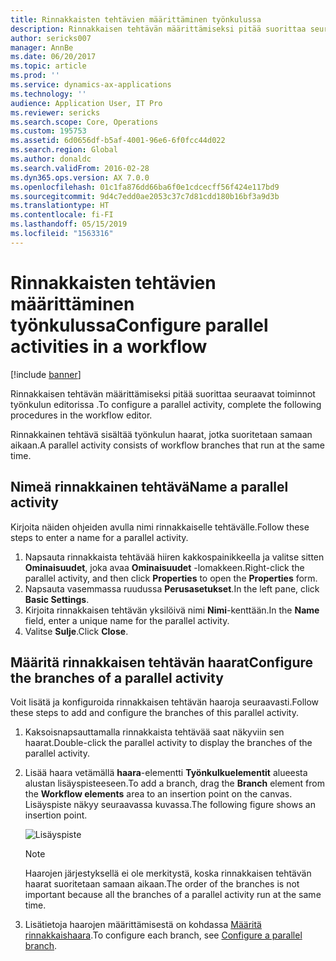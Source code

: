 ```yaml
---
title: Rinnakkaisten tehtävien määrittäminen työnkulussa
description: Rinnakkaisen tehtävän määrittämiseksi pitää suorittaa seuraavat toiminnot työnkulun editorissa .
author: sericks007
manager: AnnBe
ms.date: 06/20/2017
ms.topic: article
ms.prod: ''
ms.service: dynamics-ax-applications
ms.technology: ''
audience: Application User, IT Pro
ms.reviewer: sericks
ms.search.scope: Core, Operations
ms.custom: 195753
ms.assetid: 6d0656df-b5af-4001-96e6-6f0fcc44d022
ms.search.region: Global
ms.author: donaldc
ms.search.validFrom: 2016-02-28
ms.dyn365.ops.version: AX 7.0.0
ms.openlocfilehash: 01c1fa876dd66ba6f0e1cdcecff56f424e117bd9
ms.sourcegitcommit: 9d4c7edd0ae2053c37c7d81cdd180b16bf3a9d3b
ms.translationtype: HT
ms.contentlocale: fi-FI
ms.lasthandoff: 05/15/2019
ms.locfileid: "1563316"
---
```

# <a name="configure-parallel-activities-in-a-workflow"></a><span data-ttu-id="d446d-103">Rinnakkaisten tehtävien määrittäminen työnkulussa</span><span class="sxs-lookup"><span data-stu-id="d446d-103">Configure parallel activities in a workflow</span></span>

[!include [banner](../includes/banner.md)]

<span data-ttu-id="d446d-104">Rinnakkaisen tehtävän määrittämiseksi pitää suorittaa seuraavat toiminnot työnkulun editorissa .</span><span class="sxs-lookup"><span data-stu-id="d446d-104">To configure a parallel activity, complete the following procedures in the workflow editor.</span></span>

<span data-ttu-id="d446d-105">Rinnakkainen tehtävä sisältää työnkulun haarat, jotka suoritetaan samaan aikaan.</span><span class="sxs-lookup"><span data-stu-id="d446d-105">A parallel activity consists of workflow branches that run at the same time.</span></span>

## <a name="name-a-parallel-activity"></a><span data-ttu-id="d446d-106">Nimeä rinnakkainen tehtävä</span><span class="sxs-lookup"><span data-stu-id="d446d-106">Name a parallel activity</span></span>

<span data-ttu-id="d446d-107">Kirjoita näiden ohjeiden avulla nimi rinnakkaiselle tehtävälle.</span><span class="sxs-lookup"><span data-stu-id="d446d-107">Follow these steps to enter a name for a parallel activity.</span></span>

1. <span data-ttu-id="d446d-108">Napsauta rinnakkaista tehtävää hiiren kakkospainikkeella ja valitse sitten **Ominaisuudet**, joka avaa **Ominaisuudet** -lomakkeen.</span><span class="sxs-lookup"><span data-stu-id="d446d-108">Right-click the parallel activity, and then click **Properties** to open the **Properties** form.</span></span>
2. <span data-ttu-id="d446d-109">Napsauta vasemmassa ruudussa **Perusasetukset**.</span><span class="sxs-lookup"><span data-stu-id="d446d-109">In the left pane, click **Basic Settings**.</span></span>
3. <span data-ttu-id="d446d-110">Kirjoita rinnakkaisen tehtävän yksilöivä nimi **Nimi**-kenttään.</span><span class="sxs-lookup"><span data-stu-id="d446d-110">In the **Name** field, enter a unique name for the parallel activity.</span></span>
4. <span data-ttu-id="d446d-111">Valitse **Sulje**.</span><span class="sxs-lookup"><span data-stu-id="d446d-111">Click **Close**.</span></span>

## <a name="configure-the-branches-of-a-parallel-activity"></a><span data-ttu-id="d446d-112">Määritä rinnakkaisen tehtävän haarat</span><span class="sxs-lookup"><span data-stu-id="d446d-112">Configure the branches of a parallel activity</span></span>

<span data-ttu-id="d446d-113">Voit lisätä ja konfiguroida rinnakkaisen tehtävän haaroja seuraavasti.</span><span class="sxs-lookup"><span data-stu-id="d446d-113">Follow these steps to add and configure the branches of this parallel activity.</span></span>

1. <span data-ttu-id="d446d-114">Kaksoisnapsauttamalla rinnakkaista tehtävää saat näkyviin sen haarat.</span><span class="sxs-lookup"><span data-stu-id="d446d-114">Double-click the parallel activity to display the branches of the parallel activity.</span></span>
2. <span data-ttu-id="d446d-115">Lisää haara vetämällä **haara**-elementti **Työnkulkuelementit** alueesta alustan lisäyspisteeseen.</span><span class="sxs-lookup"><span data-stu-id="d446d-115">To add a branch, drag the **Branch** element from the **Workflow elements** area to an insertion point on the canvas.</span></span> <span data-ttu-id="d446d-116">Lisäyspiste näkyy seuraavassa kuvassa.</span><span class="sxs-lookup"><span data-stu-id="d446d-116">The following figure shows an insertion point.</span></span>

    ![Lisäyspiste](./media/workflow_insertionpoint.gif)

    > [!NOTE]
    > <span data-ttu-id="d446d-118">Haarojen järjestyksellä ei ole merkitystä, koska rinnakkaisen tehtävän haarat suoritetaan samaan aikaan.</span><span class="sxs-lookup"><span data-stu-id="d446d-118">The order of the branches is not important because all the branches of a parallel activity run at the same time.</span></span>

3. <span data-ttu-id="d446d-119">Lisätietoja haarojen määrittämisestä on kohdassa [Määritä rinnakkaishaara](configure-parallel-branch-workflow.md).</span><span class="sxs-lookup"><span data-stu-id="d446d-119">To configure each branch, see [Configure a parallel branch](configure-parallel-branch-workflow.md).</span></span>
